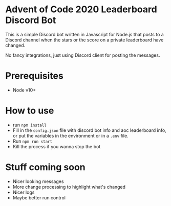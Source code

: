 # Advent of Code 2020 Leaderboard Discord Bot

This is a simple Discord bot written in Javascript for Node.js that posts to a Discord channel when the stars or the
score on a private leaderboard have changed.

No fancy integrations, just using Discord client for posting the messages.
# Prerequisites
- Node v10+

# How to use
- run `npm install`
- Fill in the `config.json` file with discord bot info and aoc leaderboard info, or put the variables in the environment
  or in a `.env` file.
- Run `npm run start`
- Kill the process if you wanna stop the bot

# Stuff coming soon

- Nicer looking messages
- More change processing to highlight what's changed
- Nicer logs
- Maybe better run control
